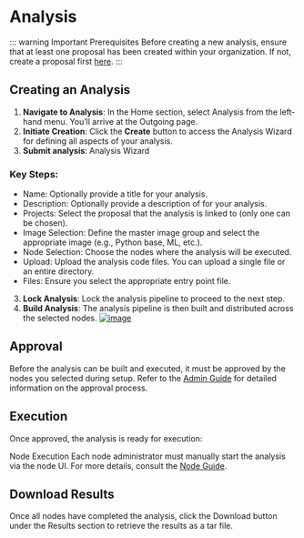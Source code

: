 # Analysis
::: warning Important
Prerequisites
Before creating a new analysis, ensure that at least one proposal has been created within your organization.
If not, create a proposal first [here](./project).
:::

## Creating an Analysis
1. **Navigate to Analysis**: In the Home section, select Analysis from the left-hand menu. You’ll arrive at the Outgoing page.
2. **Initiate Creation**: Click the **Create** button to access the Analysis Wizard for defining all aspects of your analysis.
3. **Submit analysis**: Analysis Wizard
### Key Steps:
- Name: Optionally provide a title for your analysis.
- Description: Optionally provide a description of for your analysis.
- Projects: Select the proposal that the analysis is linked to (only one can be chosen).
- Image Selection: Define the master image group and select the appropriate image (e.g., Python base, ML, etc.).
- Node Selection: Choose the nodes where the analysis will be executed.
- Upload: Upload the analysis code files. You can upload a single file or an entire directory.
- Files: Ensure you select the appropriate entry point file.

3. **Lock Analysis**: Lock the analysis pipeline to proceed to the next step.
4. **Build Analysis**: The analysis pipeline is then built and distributed across the selected nodes.
[![image](/images/ui_images/hub_add_analysis_from_proposal.png)](/images/ui_images/hub_add_analysis_from_proposal.png)

## Approval 
Before the analysis can be built and executed, it must be approved by the nodes you selected during setup.
Refer to the [Admin Guide](../admin/analysis-review) for detailed information on the approval process.

## Execution
Once approved, the analysis is ready for execution:

Node Execution
Each node administrator must manually start the analysis via the node UI. For more details, consult the [Node Guide](../admin/analysis-execution).

## Download Results
Once all nodes have completed the analysis, click the Download button under the Results section to retrieve the results as a tar file.

